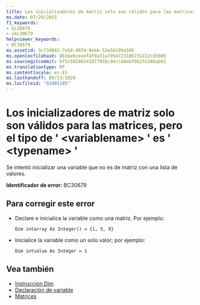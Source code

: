 ```yaml
---
title: Los inicializadores de matriz solo son válidos para las matrices, pero el tipo de ' <variablename> ' es ' <typename> '
ms.date: 07/20/2015
f1_keywords:
- bc30679
- vbc30679
helpviewer_keywords:
- BC30679
ms.assetid: 3cf34882-7a58-4074-8ebb-52e58199a506
ms.openlocfilehash: 8b3ee6ceeef4f0a31a7954723186731412cd5866
ms.sourcegitcommit: bf5c5850654187705bc94cc40ebfb62fe346ab02
ms.translationtype: MT
ms.contentlocale: es-ES
ms.lasthandoff: 09/23/2020
ms.locfileid: "91081185"
---
```

# <a name="array-initializers-are-valid-only-for-arrays-but-the-type-of-variablename-is-typename"></a>Los inicializadores de matriz solo son válidos para las matrices, pero el tipo de ' \<variablename> ' es ' \<typename> '

Se intentó inicializar una variable que no es de matriz con una lista de valores.  
  
 **Identificador de error:** BC30679  
  
## <a name="to-correct-this-error"></a>Para corregir este error  
  
- Declare e inicialice la variable como una matriz. Por ejemplo:  
  
     `Dim intarray As Integer() = {1, 5, 9}`  
  
- Inicialice la variable como un solo valor; por ejemplo:  
  
     `Dim intvalue As Integer = 1`  
  
## <a name="see-also"></a>Vea también

- [Instrucción Dim](../language-reference/statements/dim-statement.md)
- [Declaración de variable](../programming-guide/language-features/variables/variable-declaration.md)
- [Matrices](../programming-guide/language-features/arrays/index.md)
